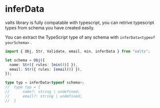 # inferData

valts library is fully compatable with typescript, you can retrive typescript types from schema you have created easily.

You can extract the TypeScript type of any schema with `inferData<typeof yourSchema>` .

```ts
import { Obj, Str, Validate, email, min, inferData } from "valts";

let schema = Obj({
  name: Str({ rules: [min(4)] }),
  email: Str({ rules: [email()] }),
});

type typ = inferData<typeof schema>;
//  type typ = {
//      name?: string | undefined;
//      email?: string | undefined;
//  }
```
